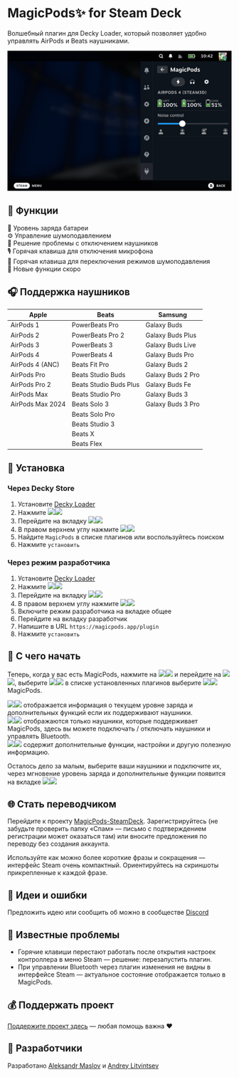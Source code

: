# MagicPods✨ for Steam Deck

Волшебный плагин для Decky Loader, который позволяет удобно управлять AirPods и Beats наушниками.

![](./docs/images/screenshot-1.png)

## 🎨 Функции

🔋 Уровень заряда батареи  
⚙️ Управление шумоподавлением  
🔌 Решение проблемы с отключением наушников  
🎙️ Горячая клавиша для отключения микрофона  
🔄 Горячая клавиша для переключения режимов шумоподавления  
🎉 Новые функции скоро

## 🎧 Поддержка наушников

| Apple            | Beats                  | Samsung           |
| ---------------- | ---------------------- | ----------------- |
| AirPods 1        | PowerBeats Pro         | Galaxy Buds       |
| AirPods 2        | PowerBeats Pro 2       | Galaxy Buds Plus  |
| AirPods 3        | PowerBeats 3           | Galaxy Buds Live  |
| AirPods 4        | PowerBeats 4           | Galaxy Buds Pro   |
| AirPods 4 (ANC)  | Beats Fit Pro          | Galaxy Buds 2     |
| AirPods Pro      | Beats Studio Buds      | Galaxy Buds 2 Pro |
| AirPods Pro 2    | Beats Studio Buds Plus | Galaxy Buds Fe    |
| AirPods Max      | Beats Studio Pro       | Galaxy Buds 3     |
| AirPods Max 2024 | Beats Solo 3           | Galaxy Buds 3 Pro | 
|                  | Beats Solo Pro         |                   |
|                  | Beats Studio 3         |                   |
|                  | Beats X                |                   |
|                  | Beats Flex             |                   |

## 💾 Установка

### Через Decky Store

1. Установите [Decky Loader](https://github.com/SteamDeckHomebrew/decky-loader/tree/main?tab=readme-ov-file#-installation)
2. Нажмите <img src="./docs/images/dark/qam.svg#gh-light-mode-only" height=16><img src="./docs/images/light/qam.svg#gh-dark-mode-only" height=16>
3. Перейдите на вкладку <img src="./docs/images/dark/plug.svg#gh-light-mode-only" height=16><img src="./docs/images/light/plug.svg#gh-dark-mode-only" height=16>
4. В правом верхнем углу нажмите <img src="./docs/images/dark/store.svg#gh-light-mode-only" height=16><img src="./docs/images/light/store.svg#gh-dark-mode-only" height=16>
5. Найдите `MagicPods` в списке плагинов или воспользуйтесь поиском
6. Нажмите `установить`

### Через режим разработчика

1. Установите [Decky Loader](https://github.com/SteamDeckHomebrew/decky-loader/tree/main?tab=readme-ov-file#-installation)
2. Нажмите <img src="./docs/images/dark/qam.svg#gh-light-mode-only" height=16><img src="./docs/images/light/qam.svg#gh-dark-mode-only" height=16>
3. Перейдите на вкладку <img src="./docs/images/dark/plug.svg#gh-light-mode-only" height=16><img src="./docs/images/light/plug.svg#gh-dark-mode-only" height=16>
4. В правом верхнем углу нажмите <img src="./docs/images/dark/gear.svg#gh-light-mode-only" height=16><img src="./docs/images/light/gear.svg#gh-dark-mode-only" height=16>
5. Включите режим разработчика на вкладке общее
6. Перейдите на вкладку разработчик
7. Напишите в URL `https://magicpods.app/plugin`
8. Нажмите `установить`

## 🚀 С чего начать

Теперь, когда у вас есть MagicPods, нажмите на <img src="./docs/images/dark/qam.svg#gh-light-mode-only" height=16><img src="./docs/images/light/qam.svg#gh-dark-mode-only" height=16> и перейдите на <img src="./docs/images/dark/plug.svg#gh-light-mode-only" height=16><img src="./docs/images/light/plug.svg#gh-dark-mode-only" height=16>, выберите <img src="./docs/images/dark/mp.svg#gh-light-mode-only" height=16><img src="./docs/images/light/mp.svg#gh-dark-mode-only" height=16> в списке установленных плагинов выберите <img src="./docs/images/dark/mp.svg#gh-light-mode-only" height=16><img src="./docs/images/light/mp.svg#gh-dark-mode-only" height=16> MagicPods.

<img src="./docs/images/dark/mp-charge.svg#gh-light-mode-only" height=16><img src="./docs/images/light/mp-charge.svg#gh-dark-mode-only" height=16> отображается информация о текущем уровне заряда и дополнительных функций если их поддерживают наушники.  
<img src="./docs/images/dark/mp-hd.svg#gh-light-mode-only" height=16><img src="./docs/images/light/mp-hd.svg#gh-dark-mode-only" height=16> отображаются только наушники, которые поддерживает MagicPods, здесь вы можете подключать / отключать наушники и управлять Bluetooth.  
<img src="./docs/images/dark/mp-sett.svg#gh-light-mode-only" height=16><img src="./docs/images/light/mp-sett.svg#gh-dark-mode-only" height=16> содержит дополнительные функции, настройки и другую полезную информацию.  

Осталось дело за малым, выберите ваши наушники и подключите их, через мгновение уровень заряда и дополнительные функции появится на вкладке <img src="./docs/images/dark/mp-charge.svg#gh-light-mode-only" height=16><img src="./docs/images/light/mp-charge.svg#gh-dark-mode-only" height=16>

## 🌐 Стать переводчиком

Перейдите к проекту [MagicPods-SteamDeck](https://weblate.magicpods.app/engage/magicpods-steamdeck/). Зарегистрируйтесь (не забудьте проверить папку «Спам» — письмо с подтверждением регистрации может оказаться там) или вносите предложения по переводу без создания аккаунта.

Используйте как можно более короткие фразы и сокращения — интерфейс Steam очень компактный. Ориентируйтесь на скриншоты прикрепленные к каждой фразе.

## 🧪 Идеи и ошибки

Предложить идею или сообщить об можно в сообществе [Discord](https://discord.com/invite/UyY4PY768V)

## 🩼 Известные проблемы

- Горячие клавиши перестают работать после открытия настроек контроллера в меню Steam — решение: перезапустить плагин.
- При управлении Bluetooth через плагин изменения не видны в интерфейсе Steam — актуальное состояние отображается только в MagicPods.

## 💰 Поддержать проект

[Поддержите проект здесь](https://magicpods.app/donate/) — любая помощь важна ❤️


## 💖 Разработчики

Разработано [Aleksandr Maslov](https://github.com/steam3d/) и [Andrey Litvintsev](https://github.com/andreylitvintsev)